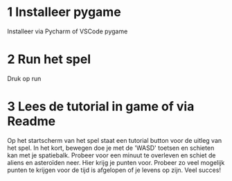 <!-- (Niels) -->

# 1 Installeer pygame

Installeer via Pycharm of VSCode pygame

# 2 Run het spel

Druk op run

# 3 Lees de tutorial in game of via Readme

Op het startscherm van het spel staat een tutorial button voor de uitleg van het spel.
In het kort, bewegen doe je met de 'WASD' toetsen en schieten kan met je spatiebalk.
Probeer voor een minuut te overleven en schiet de aliens en asteroïden neer.
Hier krijg je punten voor.
Probeer zo veel mogelijk punten te krijgen voor de tijd is afgelopen of je levens op zijn.
Veel succes!
